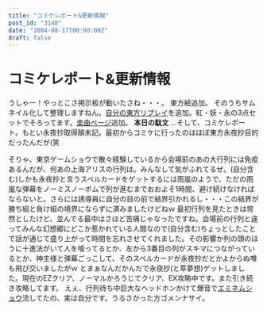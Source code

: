 ```yaml
---
title: "コミケレポート&更新情報"
post_id: "3148"
date: "2004-08-17T00:00:00Z"
draft: false
---
```


# コミケレポート&更新情報

うしゃー！やっとこさ掲示板が動いたさね・・・。 東方絵追加。 そのうちサムネイル化して整理しますねん。[自分の東方リプレイ](/th_replay)を追加。紅・妖・永の3点セットでそろってます。[楽曲ページ](/category/products/musics)追加。  **本日の駄文** …そして、コミケレポート。もとい永夜抄取得顛末記。最初からコミケに行ったのはほぼ東方永夜抄目的だったんだが(笑  
  
そりゃ、東京ゲームショウで散々経験しているから会場前のあの大行列には免疫あるんだが、何あの上海アリスの行列は。みんなして気がふれてるぜ。(自分含む)しかも永夜抄と言うスペルカードをゲットするには雨嵐のようで、ただの雨嵐な弾幕をノーミスノーボムで列が進むまでおおよそ1時間、避け続けなければならないと。さらには誘導員に自分の目の前で結界引かれるし・・・この結界が勝ち組と負け組の境界にならずに済みましたけどねｗ 最初行列を見たときは愕然としたけど、並んでる最中はさほど苦痛じゃなったですね。会場前の行列と違ってみんな幻想郷にどこか惹かれている人間なので(自分含む)ちょっとしたことで話が通じて盛り上がって時間を忘れさせてくれました。その影響か列の頭のほうに十進法がいて人を喰ってるとか、左から3番目の列がスキマにつながっているとか、神主様と弾幕ごっこして、そのスペルカードが永夜抄だとかよからぬ噂も飛び交いましたがｗ とまぁなんだかんだで永夜抄(と萃夢想)ゲットしました。現在のEZクリア、ノーマルかろうじてクリア、EX攻略中です。また引き続き攻略してます。 えぇ、行列待ち中巨大なヘッドホンかけて爆音で[エミネムショウ](http://www.amazon.co.jp/gp/product/B000FTW6YO/ref=as_li_ss_tl?ie=UTF8&camp=247&creative=7399&creativeASIN=B000FTW6YO&linkCode=as2&tag=danmaq-22)流してたの、実は自分です。うるさかった方ゴメンナサイ。
